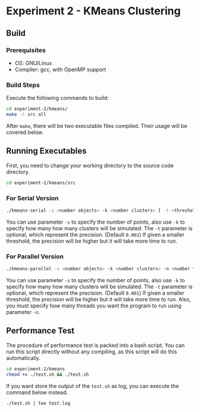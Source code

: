 # Experiment 2 - KMeans Clustering

## Build 

### Prerequisites

- OS: GNU/Linux
- Compiler: gcc, with OpenMP support

### Build Steps

Execute the following commands to build:

```bash
cd experiment-2/kmeans/
make -C src all
```

After `make`, there will be two executable files compiled. Their usage will be covered below.

## Running Executables

First, you need to change your working directory to the source code directory.

```bash
cd experiment-2/kmeans/src
```

### For Serial Version

```bash
./kmeans-serial -s <number objects> -k <number clusters> [ -t <threshold> ]
```

You can use parameter `-s` to specify the number of points, also use `-k` to specify how many how many clusters will be simulated. The `-t` parameter is optional, which represent the precision. (Default `0.001`) If given a smaller threshold, the precision will be higher but it will take more time to run.

### For Parallel Version

```bash
./kmeans-parallel -s <number objects> -k <number clusters> -n <number threads> [ -t <threshold> ]
```

You can use parameter `-s` to specify the number of points, also use `-k` to specify how many how many clusters will be simulated. The `-t` parameter is optional, which represent the precision. (Default `0.001`) If given a smaller threshold, the precision will be higher but it will take more time to run. Also, you must specify how many threads you want the program to run using parameter `-n`.

## Performance Test

The procedure of performance test is packed into a bash script. You can run this script directly without any compiling, as this script will do this automatically. 

```bash
cd experiment-2/kmeans
chmod +x ./test.sh && ./test.sh
```

If you want store the output of the `test.sh` as log, you can execute the command below instead.

```bash] 
./test.sh | tee test.log
```

